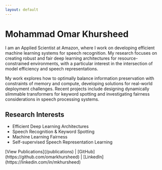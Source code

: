 ```yaml
---
layout: default
---
```


# Mohammad Omar Khursheed

I am an Applied Scientist at Amazon, where I work on developing efficient machine learning systems for speech recognition. My research focuses on creating robust and fair deep learning architectures for resource-constrained environments, with a particular interest in the intersection of model efficiency and speech representations.

My work explores how to optimally balance information preservation with constraints of memory and compute, developing solutions for real-world deployment challenges. Recent projects include designing dynamically slimmable transformers for keyword spotting and investigating fairness considerations in speech processing systems.

## Research Interests
- Efficient Deep Learning Architectures
- Speech Recognition & Keyword Spotting
- Machine Learning Fairness
- Self-supervised Speech Representation Learning

<div class="links">[View Publications](/publications) | [GitHub](https://github.com/omarkhursheed) | [LinkedIn]</div>(https://linkedin.com/in/mkhursheed)
